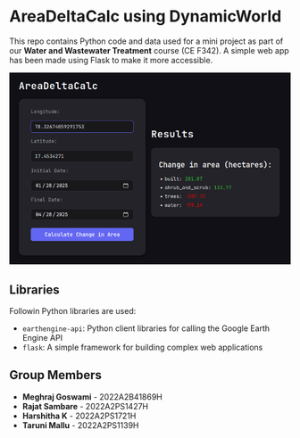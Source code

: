 # AreaDeltaCalc using DynamicWorld

This repo contains Python code and data used for a mini project as part of our <b>Water and Wastewater Treatment</b> course (CE F342). A simple web app has been made using Flask to make it more accessible.

<img src="screenshot.png">

## Libraries

Followin Python libraries are used:

* `earthengine-api`: Python client libraries for calling the Google Earth Engine API
* `flask`: A simple framework for building complex web applications

## Group Members

* <b>Meghraj Goswami</b> - 2022A2B41869H
* <b>Rajat Sambare</b> - 2022A2PS1427H
* <b>Harshitha K</b> - 2022A2PS1721H
* <b>Taruni Mallu</b> - 2022A2PS1139H